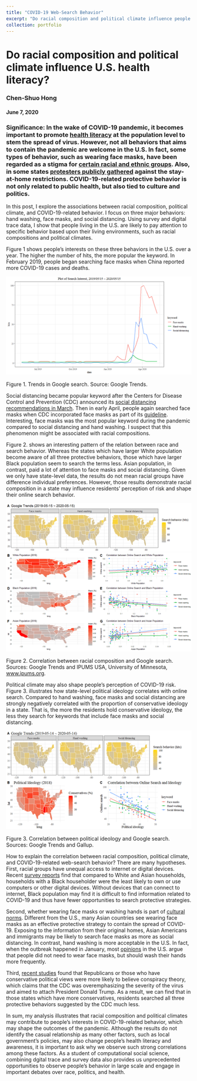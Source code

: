 ```yaml
---
title: "COVID-19 Web-Search Behavior"
excerpt: "Do racial composition and political climate influence people's health literacy in the U.S.?<br/><img src='/images/plot_ideology.png' style='width: 100% length: 100%'>"
collection: portfolio
---
```


# Do racial composition and political climate influence U.S. health literacy?
### Chen-Shuo Hong
#### June 7, 2020

### Significance: In the wake of COVID-19 pandemic, it becomes important to promote [health literacy](https://www.nature.com/articles/s41562-020-0884-z) at the population level to stem the spread of virus. However, not all behaviors that aims to contain the pandemic are welcome in the U.S. In fact, some types of behavior, such as wearing face masks, have been regarded as a stigma for [certain racial and ethnic groups](https://www.nytimes.com/2020/04/14/us/coronavirus-masks-racism-african-americans.html). Also, in some states [protesters publicly gathered](https://www.nytimes.com/2020/05/13/business/media/lockdown-protests-reporters.html) against the stay-at-home restrictions. COVID-19-related protective behavior is not only related to public health, but also tied to culture and politics.

In this post, I explore the associations between racial composition, political climate, and COVID-19-related behavior. I focus on three major behaviors: hand washing, face masks, and social distancing. Using survey and digital trace data, I show that people living in the U.S. are likely to pay attention to specific behavior based upon their living environments, such as racial compositions and political climates.

Figure 1 shows people’s interests on these three behaviors in the U.S. over a year. The higher the number of hits, the more popular the keyword. In February 2019, people began searching face masks when China reported more COVID-19 cases and deaths. 

<img src='/images/plot_behavior.png'>

Figure 1. Trends in Google search. Source: Google Trends.

Social distancing became popular keyword after the Centers for Disease Control and Prevention (CDC) announced its [social distancing recommendations in March](https://www.nytimes.com/2020/03/16/smarter-living/coronavirus-social-distancing.html). Then in early April, people again searched face masks when CDC incorporated face masks as part of its [guideline](https://www.cdc.gov/coronavirus/2019-ncov/prevent-getting-sick/diy-cloth-face-coverings.html). Interesting, face masks was the most popular keyword during the pandemic compared to social distancing and hand washing. I suspect that this phenomenon might be associated with racial compositions.

Figure 2. shows an interesting pattern of the relation between race and search behavior. Whereas the states which have larger White population become aware of all three protective behaviors, those which have larger Black population seem to search the terms less.  Asian population, in contrast, paid a lot of attention to face masks and social distancing. Given we only have state-level data, the results do not mean racial groups have difference individual preferences. However, those results demonstrate racial composition in a state may influence residents’ perception of risk and shape their online search behavior.

<img src='/images/plot_behavior_a.png'>
<img src='/images/plot_race.png'>

Figure 2. Correlation between racial composition and Google search. Sources: Google Trends and IPUMS USA, University of Minnesota, www.ipums.org.

Political climate may also shape people’s perception of COVID-19 risk. Figure 3. illustrates how state-level political ideology correlates with online search. Compared to hand washing, face masks and social distancing are strongly negatively correlated with the proportion of conservative ideology in a state. That is, the more the residents hold conservative ideology, the less they search for keywords that include face masks and social distancing.

<img src='/images/plot_ideology.png'>

Figure 3. Correlation between political ideology and Google search. Sources: Google Trends and Gallup.

How to explain the correlation between racial composition, political climate, and COVID-19-related web-search behavior? There are many hypotheses. First, racial groups have unequal access to internet or digital devices. Recent [survey reports](https://www.census.gov/library/publications/2018/acs/acs-39.html) find that compared to White and Asian households, households with a Black householder were the least likely to own or use computers or other digital devices. Without devices that can connect to internet,  Black population may find it is difficult to find information related to COVID-19 and thus have fewer opportunities to search protective strategies.

Second, whether wearing face masks or washing hands is part of [cultural norms](https://www.nytimes.com/2020/04/03/us/politics/coronavirus-white-house-face-masks.html?searchResultPosition=1). Different from the U.S., many Asian countries see wearing face masks as an effective protective strategy to contain the spread of COVID-19. Exposing to the information from their original homes, Asian Americans and immigrants may be likely to search face masks as more as social distancing. In contrast, hand washing is more acceptable in the U.S. In fact, when the outbreak happened in January, most [opinions](https://www.nytimes.com/2020/01/28/opinion/coronavirus-prevention-tips.html) in the U.S. argue that people did not need to wear face masks, but should wash their hands more frequently.  

Third, [recent studies](https://misinforeview.hks.harvard.edu/article/the-relation-between-media-consumption-and-misinformation-at-the-outset-of-the-sars-cov-2-pandemic-in-the-us/) found that Republicans or those who have conservative political views were more likely to believe conspiracy theory, which claims that the CDC was overemphasizing the severity of the virus and aimed to attach President Donald Trump. As a result, we can find that in those states which have more conservatives, residents searched all three protective behaviors suggested by the CDC much less.

In sum, my analysis illustrates that racial composition and political climates may contribute to people’s interests in COVID-19-related behavior, which may shape the outcomes of the pandemic. Although the results do not identify the casual relationship as many other factors, such as local government’s policies, may also change people’s health literacy and awareness, it is important to ask why we observe such strong correlations among these factors. As a student of computational social science, combining dgital trace and survey data also provides us unprecedented opportunities to observe people’s behavior in large scale and engage in important debates over race, politics, and health.
